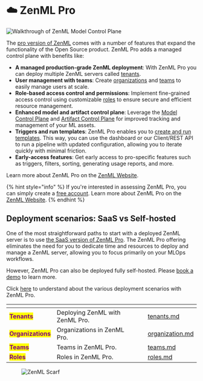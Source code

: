 # ☁️ ZenML Pro

![Walkthrough of ZenML Model Control Plane](../../.gitbook/assets/mcp_walkthrough.gif)

The [pro version of ZenML](https://zenml.io/pro) comes with a number of features 
that expand the functionality of the Open Source product. ZenML Pro adds a managed control plane with benefits like:

- **A managed production-grade ZenML deployment**: With ZenML Pro you can deploy multiple ZenML servers called [tenants](./tenants).
- **User management with teams**: Create [organizations](./organization.md) and [teams](./teams.md) to easily manage users at scale.
- **Role-based access control and permissions**: Implement fine-grained access control using customizable [roles](./roles.md) to ensure secure and efficient resource management.
- **Enhanced model and artifact control plane**: Leverage the [Model Control Plane](../../user-guide/starter-guide/track-ml-models.md) and [Artifact Control Plane](../../user-guide/starter-guide/manage-artifacts.md) for improved tracking and management of your ML assets.
- **Triggers and run templates**: ZenML Pro enables you to [create and run templates](../../how-to/trigger-pipelines/README.md#run-templates). This way, you can use the dashboard or our Client/REST API to run a pipeline with updated configuration, allowing you to iterate quickly with minimal friction.
- **Early-access features**: Get early access to pro-specific features such as triggers, filters, sorting, generating usage reports, and more.

Learn more about ZenML Pro on the [ZenML Website](https://zenml.io/pro).

{% hint style="info" %}
If you're interested in assessing ZenML Pro, you can simply create
a [free account](https://cloud.zenml.io/?utm\_source=docs\&utm\_medium=referral\_link\&utm\_campaign=cloud\_promotion\&utm\_content=signup\_link).
Learn more about ZenML Pro on the [ZenML Website](https://zenml.io/pro).
{% endhint %}

## Deployment scenarios: SaaS vs Self-hosted

One of the most straightforward paths to start with a deployed ZenML server is
to use [the SaaS version of ZenML Pro](https://zenml.io/pro). The ZenML Pro offering eliminates the need
for you to dedicate time and resources to deploy and manage a ZenML server,
allowing you to focus primarily on your MLOps workflows.

However, ZenML Pro can also be deployed fully self-hosted. Please [book a demo](https://www.zenml.io/book-your-demo)
to learn more.

Click [here](./system-architectures.md) to understand about the various deployment scenarios with ZenML Pro.

<table data-card-size="large" data-view="cards"><thead><tr><th></th><th></th><th data-hidden></th><th data-hidden data-type="content-ref"></th><th data-hidden data-card-target data-type="content-ref"></th></tr></thead><tbody><tr><td><mark style="color:purple;"><strong>Tenants</strong></mark></td><td>Deploying ZenML with ZenML Pro.</td><td></td><td></td><td><a href="./tenants.md">tenants.md</a></td></tr><tr><td><mark style="color:purple;"><strong>Organizations</strong></mark></td><td>Organizations in ZenML Pro.</td><td></td><td></td><td><a href="./organization.md">organization.md</a></td></tr><tr><td><mark style="color:purple;"><strong>Teams</strong></mark></td><td>Teams in ZenML Pro.</td><td></td><td></td><td><a href="./teams.md">teams.md</a></td></tr><tr><td><mark style="color:purple;"><strong>Roles</strong></mark></td><td>Roles in ZenML Pro.</td><td></td><td></td><td><a href="./roles.md">roles.md</a></td></tr></tbody></table>

<!-- For scarf -->
<figure><img alt="ZenML Scarf" referrerpolicy="no-referrer-when-downgrade" src="https://static.scarf.sh/a.png?x-pxid=f0b4f458-0a54-4fcd-aa95-d5ee424815bc" /></figure>